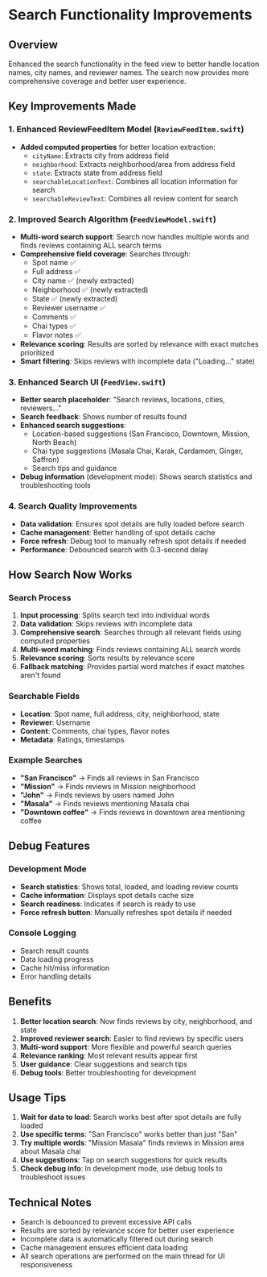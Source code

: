 # Search Functionality Improvements

## Overview
Enhanced the search functionality in the feed view to better handle location names, city names, and reviewer names. The search now provides more comprehensive coverage and better user experience.

## Key Improvements Made

### 1. Enhanced ReviewFeedItem Model (`ReviewFeedItem.swift`)
- **Added computed properties** for better location extraction:
  - `cityName`: Extracts city from address field
  - `neighborhood`: Extracts neighborhood/area from address field  
  - `state`: Extracts state from address field
  - `searchableLocationText`: Combines all location information for search
  - `searchableReviewText`: Combines all review content for search

### 2. Improved Search Algorithm (`FeedViewModel.swift`)
- **Multi-word search support**: Search now handles multiple words and finds reviews containing ALL search terms
- **Comprehensive field coverage**: Searches through:
  - Spot name ✅
  - Full address ✅
  - City name ✅ (newly extracted)
  - Neighborhood ✅ (newly extracted)
  - State ✅ (newly extracted)
  - Reviewer username ✅
  - Comments ✅
  - Chai types ✅
  - Flavor notes ✅
- **Relevance scoring**: Results are sorted by relevance with exact matches prioritized
- **Smart filtering**: Skips reviews with incomplete data ("Loading..." state)

### 3. Enhanced Search UI (`FeedView.swift`)
- **Better search placeholder**: "Search reviews, locations, cities, reviewers..."
- **Search feedback**: Shows number of results found
- **Enhanced search suggestions**:
  - Location-based suggestions (San Francisco, Downtown, Mission, North Beach)
  - Chai type suggestions (Masala Chai, Karak, Cardamom, Ginger, Saffron)
  - Search tips and guidance
- **Debug information** (development mode): Shows search statistics and troubleshooting tools

### 4. Search Quality Improvements
- **Data validation**: Ensures spot details are fully loaded before search
- **Cache management**: Better handling of spot details cache
- **Force refresh**: Debug tool to manually refresh spot details if needed
- **Performance**: Debounced search with 0.3-second delay

## How Search Now Works

### Search Process
1. **Input processing**: Splits search text into individual words
2. **Data validation**: Skips reviews with incomplete data
3. **Comprehensive search**: Searches through all relevant fields using computed properties
4. **Multi-word matching**: Finds reviews containing ALL search words
5. **Relevance scoring**: Sorts results by relevance score
6. **Fallback matching**: Provides partial word matches if exact matches aren't found

### Searchable Fields
- **Location**: Spot name, full address, city, neighborhood, state
- **Reviewer**: Username
- **Content**: Comments, chai types, flavor notes
- **Metadata**: Ratings, timestamps

### Example Searches
- **"San Francisco"** → Finds all reviews in San Francisco
- **"Mission"** → Finds reviews in Mission neighborhood
- **"John"** → Finds reviews by users named John
- **"Masala"** → Finds reviews mentioning Masala chai
- **"Downtown coffee"** → Finds reviews in downtown area mentioning coffee

## Debug Features

### Development Mode
- **Search statistics**: Shows total, loaded, and loading review counts
- **Cache information**: Displays spot details cache size
- **Search readiness**: Indicates if search is ready to use
- **Force refresh button**: Manually refreshes spot details if needed

### Console Logging
- Search result counts
- Data loading progress
- Cache hit/miss information
- Error handling details

## Benefits

1. **Better location search**: Now finds reviews by city, neighborhood, and state
2. **Improved reviewer search**: Easier to find reviews by specific users
3. **Multi-word support**: More flexible and powerful search queries
4. **Relevance ranking**: Most relevant results appear first
5. **User guidance**: Clear suggestions and search tips
6. **Debug tools**: Better troubleshooting for development

## Usage Tips

1. **Wait for data to load**: Search works best after spot details are fully loaded
2. **Use specific terms**: "San Francisco" works better than just "San"
3. **Try multiple words**: "Mission Masala" finds reviews in Mission area about Masala chai
4. **Use suggestions**: Tap on search suggestions for quick results
5. **Check debug info**: In development mode, use debug tools to troubleshoot issues

## Technical Notes

- Search is debounced to prevent excessive API calls
- Results are sorted by relevance score for better user experience
- Incomplete data is automatically filtered out during search
- Cache management ensures efficient data loading
- All search operations are performed on the main thread for UI responsiveness
